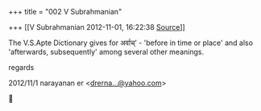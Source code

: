 +++
title = "002 V Subrahmanian"

+++
[[V Subrahmanian	2012-11-01, 16:22:38 [Source](https://groups.google.com/g/bvparishat/c/QWf_v0-PnNY)]]



The V.S.Apte Dictionary gives for अर्वाच्’ - 'before in time or place' and also 'afterwards, subsequently' among several other meanings.  
  
regards  
  

2012/11/1 narayanan er \<[drerna...@yahoo.com]()\>



